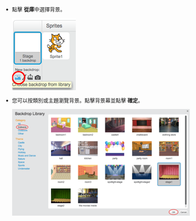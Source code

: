 + 點擊 **從庫**中選擇背景。
    
    ![截圖](images/stage-choose.png)

+ 您可以按類別或主題瀏覽背景。點擊背景幕並點擊 **確定**。
    
    ![截圖](images/backdrop.png)